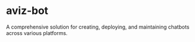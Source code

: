# aviz-bot
A comprehensive solution for creating, deploying, and maintaining chatbots across various platforms.
